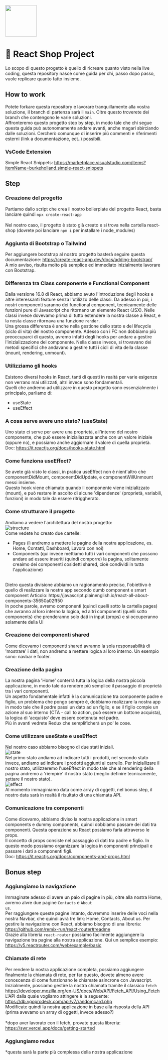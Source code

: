 <img src="https://user-images.githubusercontent.com/66789080/179777872-875ab38b-816d-4a2d-ae9a-aa35010973f3.png" width="100px" />

# 🛒 React Shop Project
Lo scopo di questo progetto è quello di ricreare quanto visto nella live coding, questa repository nasce come guida per chi, passo dopo passo, vuole replicare quanto fatto insieme. <br/>
## How to work
Potete forkare questa repository e lavorare tranquillamente alla vostra soluzione, il branch di partenza sarà il <code>main</code>. Oltre questo troverete dei branch che contengono le varie soluzioni.
<br>
Affronteremo questo progetto step by step, in modo tale che chi segue questa guida può autonomamente andare avanti, anche magari sbirciando dalle soluzioni. Cercherò comunque di inserire più commenti e riferimenti esterni (link a documentazione, ect..) possibili.

### VsCode Extension
Simple React Snippets: https://marketplace.visualstudio.com/items?itemName=burkeholland.simple-react-snippets

## Step 
### Creazione del progetto
Partiamo dallo script che crea il nostro boilerplate del progetto React, basta lanciare quindi <code>npx create-react-app <nome progetto></code><br>
Nel nostro caso, il progetto è stato già creato e si trova nella cartella react-shop (dovrete poi lanciare <code>npm i</code> per installare i node_modules)
### Aggiunta di Bootstrap o Tailwind
Per aggiungere bootstrap al nostro progetto basterà seguire questa documentazione: https://create-react-app.dev/docs/adding-bootstrap/ <br>
A mio avviso, risulta molto più semplice ed immediato inizialmente lavorare con Bootstrap.
### Differenza tra Class componente e Functional Component
Dalla versione 16.8 di React, abbiamo avuto l'introduzione degli hooks e altre interessanti feature senza l'utilizzo delle classi. Da adesso in poi, i nostri componenti saranno dei functional component, tecnicamente delle funzioni pure di Javascript che ritornano un elemento React (JSX). Nelle classi invece dovevamo prima di tutto estendere la nostra classe a React, e la nosta classe ritornava una funzione <code>render</code>. <br>
Una grossa differenza è anche nella gestione dello stato e del lifecycle (ciclo di vita) del nostro componente. Adesso con i FC non dobbiamo più preoccuparci di questo, avremo infatti degli hooks per andare a gestire l'inizializzazione del componente. Nella classe invece, si trovavano dei metodi specifici che andavano a gestire tutti i cicli di vita della classe (mount, rendering, unmount).
### Utilizziamo gli hooks
Esistono diversi hooks in React, tanti di questi in realtà per varie esigenze non verrano mai utilizzati, altri invece sono fondamentali. <br>
Quelli che andremo ad utilizzare in questo progetto sono essenzialmente i principalo, parliamo di:
- useState
- useEffect
### A cosa serve avere uno stato? (useState)
Uno stato ci serve per avere una proprietà, all'interno del nostro componente, che può essere inizialiazzata anche con un valore iniziale (oppure no), e possiamo anche aggiornare il valore di quella proprietà. <br>
Doc: https://it.reactjs.org/docs/hooks-state.html
### Come funziona useEffect?
Se avete già visto le classi, in pratica useEffect non è nient'altro che componentDidMount, componentDidUpdate, e componentWillUnmount messi insieme. <br>
Questo hook viene chiamato quando il componente viene inizializzato (mount), e può restare in ascolto di alcune 'dipendenze' (proprietà, variabili, funzioni) in modo tale da essere ritriggherato.
### Come strutturare il progetto
Andiamo a vedere l'architettura del nostro progetto: <br>
![structure](https://user-images.githubusercontent.com/66789080/180755750-9af144dd-892b-4429-8425-48f46ee3d480.png)
<br>
Come vedete ho creato due cartelle:
- Pages (lì andremo a mettere le pagine della nostra applicazione, es. Home, Contatti, Dashboard, Lavora con noi)
- Components (qui invece mettiamo tutti i vari componenti che possono andare ad essere inseriti (quindi comporre) la pagina, solitamente creaimo dei componenti cosidetti shared, cioè condividi in tutta l'applicazione)
<br>
Dietro questa divisione abbiamo un ragionamento preciso, l'obiettivo è quello di realizzare la nostra app secondo dumb component e smart component
Articolo: https://javascript.plainenglish.io/react-all-about-components-35650a02ff50 <br>
In poche parole, avremo componenti (quindi quelli sotto la cartella pages) che avranno al loro interno la logica, ed altri componenti (quelli sotto components) che prenderanno solo dati in input (props) e si occuperanno solamente della UI <br>

### Creazione dei componenti shared
Come dicevamo i componenti shared avranno la sola responsabilità di 'mostrare' i dati, non andremo a mettere logica al loro interno. Un esempio sono: navbar e footer.
### Creazione della pagina
La nostra pagina 'Home' conterrà tutta la logica della nostra piccola applicazione, in modo tale da rendere più semplice il passaggio di proprietà tra i vari componenti. <br>
Un aspetto fondamentale infatti è la comunicazione tra componente padre e figlio, un problema che pongo sempre è, dobbiamo realizzare la nostra app in modo tale che il padre passi un dato ad un figlio, e se il figlio compie un azione al suo interno (CTA - call to action, può essere un bottone acquista), la logica di 'acquisto' deve essere contenuta nel padre. <br>
Più in avanti vedrete Redux che semplificherà un po' le cose.
### Come utilizzare useState e useEffect
Nel nostro caso abbiamo bisogno di due stati iniziali. <br>
![state](https://user-images.githubusercontent.com/66789080/180780495-d085a615-1c57-46d2-970a-975e8e8359b0.png) <br>
Nel primo stato andiamo ad indicare tutti i prodotti, nel secondo stato invece, andiamo ad indicare i prodotti aggiunti al carrello.
Per iniziallizare il nostro stato, utilizzeremo l'useEffect in modo tale che al rendering della pagina andremo a 'riempire' il nostro stato (meglio definire tecnicamente, settare il nostro stato). <br>
![effect](https://user-images.githubusercontent.com/66789080/180781563-aead4413-4c57-4e9c-9540-9e7270071031.png) <br>
Al momento immaginiamo data come array di oggetti, nel bonus step, il nostro data sarà in realtà il risultato di una chiamata API.
### Comunicazione tra componenti
Come dicevamo, abbiamo diviso la nostra applicazione in smart components e dummy components, quindi dobbiamo passare dei dati tra componenti. Questa operazione su React possiamo farla attraverso le props. <br>
Il concetto di props consiste nel passaggio di dati tra padre e figlio. In questo modo possiamo organizzare la logica in componenti principali e passare i dati a componenti figli. <br>
Doc: https://it.reactjs.org/docs/components-and-props.html

## Bonus step
### Aggiungiamo la navigazione
Immaginate adesso di avere un paio di pagine in più, oltre alla nostra Home, avremo alvre due pagine <code>Contacts</code> e <code>About us</code>. <br>
Per raggiungere queste pagine intanto, dovremmo inserire delle voci nella nostra Navbar, che quindi avrà tre link: Home, Contacts, About us. Per gestire la navigazione con React, abbiamo bisogno di una libreria: https://github.com/remix-run/react-router#readme <br>
Grazie alla libreria <code>react-router</code> possiamo facilmente aggiungere la navigazione tra pagine alla nostra applicazione.
Qui un semplice esempio: https://v5.reactrouter.com/web/example/basic
### Chiamate di rete
Per rendere la nostra applicazione completa, possiamo aggiungere finalmente la chiamata di rete, per far questo, dovete almeno avere conoscenza di come funzionano le chiamate asincrone con Javascript. <br>
Inizialmente, possiamo gestire la nostra chiamata tramite il classico <code>fetch</code> https://developer.mozilla.org/en-US/docs/Web/API/Fetch_API/Using_Fetch <br>
L'API dalla quale vogliamo attingere è la seguente: https://db.ygoprodeck.com/api/v7/randomcard.php <br>
Modificate quindi la nostra applicazione in base alla risposta della API (prima avevamo un array di oggetti, invece adesso?) <br>
<br>
*dopo aver lavorato con il fetch, provate questa libreria: https://swr.vercel.app/docs/getting-started
### Aggiungiamo redux
*questa sarà la parte più complessa della nostra applicazione
